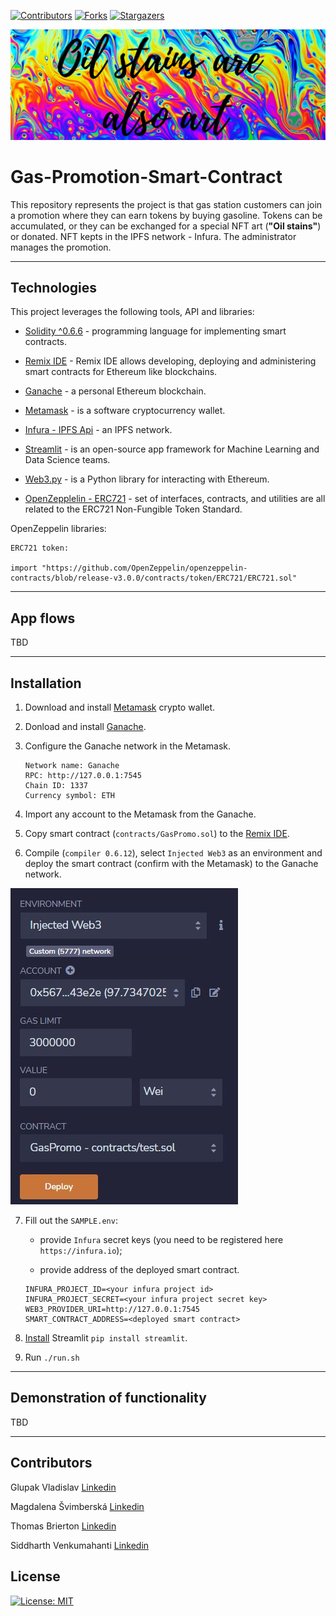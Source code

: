 <!-- Find and Replace All [repo_name] -->
<!-- Replace [product-screenshot] [product-url] -->
<!-- Other Badgets https://naereen.github.io/badges/ -->

[![Contributors][contributors-shield]][contributors-url]
[![Forks][forks-shield]][forks-url]
[![Stargazers][stars-shield]][stars-url]

![Main](Pictures/main.jpg)

# Gas-Promotion-Smart-Contract

This repository represents the project is that gas station customers can join a promotion where they can earn tokens by buying gasoline. Tokens can be accumulated, or they can be exchanged for a special NFT art (**"Oil stains"**) or donated. NFT kepts in the IPFS network - Infura.
The administrator manages the promotion.

---

## Technologies

This project leverages the following tools, API and libraries:

- [Solidity ^0.6.6](https://docs.soliditylang.org/en/v0.8.13/) - programming language for implementing smart contracts.

- [Remix IDE](https://remix.ethereum.org) - Remix IDE allows developing, deploying and administering smart contracts for Ethereum like blockchains.

- [Ganache](https://trufflesuite.com/ganache/) - a personal Ethereum blockchain.

- [Metamask](https://metamask.io) - is a software cryptocurrency wallet.

- [Infura - IPFS Api](https://infura.io) - an IPFS network.

- [Streamlit](https://streamlit.io) - is an open-source app framework for Machine Learning and Data Science teams.

- [Web3.py](https://web3py.readthedocs.io/en/stable/) - is a Python library for interacting with Ethereum.

- [OpenZepplelin - ERC721](https://docs.openzeppelin.com/contracts/2.x/api/token/erc721) - set of interfaces, contracts, and utilities are all related to the ERC721 Non-Fungible Token Standard.

OpenZeppelin libraries:

```
ERC721 token:

import "https://github.com/OpenZeppelin/openzeppelin-contracts/blob/release-v3.0.0/contracts/token/ERC721/ERC721.sol"
```

---

## App flows

TBD

---

## Installation

1. Download and install [Metamask](https://metamask.io) crypto wallet.

2. Donload and install [Ganache](https://trufflesuite.com/ganache/).

3. Configure the Ganache network in the Metamask.
   ```
   Network name: Ganache
   RPC: http://127.0.0.1:7545
   Chain ID: 1337
   Currency symbol: ETH
   ```
4. Import any account to the Metamask from the Ganache.

5. Copy smart contract (`contracts/GasPromo.sol`) to the [Remix IDE](https://remix.ethereum.org).

6. Compile (`compiler 0.6.12`), select `Injected Web3` as an environment and deploy the smart contract (confirm with the Metamask) to the Ganache network.

![Deploy](Pictures/screenshots/deploy.JPG)

7. Fill out the `SAMPLE.env`:

   - provide `Infura` secret keys (you need to be registered here `https://infura.io`);

   - provide address of the deployed smart contract.

   ```
   INFURA_PROJECT_ID=<your infura project id>
   INFURA_PROJECT_SECRET=<your infura project secret key>
   WEB3_PROVIDER_URI=http://127.0.0.1:7545
   SMART_CONTRACT_ADDRESS=<deployed smart contract>
   ```

8. [Install](https://docs.streamlit.io/library/get-started/installation) Streamlit `pip install streamlit`.

9. Run `./run.sh`

---

## Demonstration of functionality

TBD

---

## Contributors

Glupak Vladislav [Linkedin](https://www.linkedin.com/in/vladislav-glupak/)

Magdalena Švimberská [Linkedin](https://www.linkedin.com/in/vladislav-glupak/)

Thomas Brierton [Linkedin](https://www.linkedin.com/in/vladislav-glupak/)

Siddharth Venkumahanti [Linkedin](https://www.linkedin.com/in/vladislav-glupak/)

<!-- MARKDOWN LINKS & IMAGES -->
<!-- https://www.markdownguide.org/basic-syntax/#reference-style-links -->

[contributors-shield]: https://img.shields.io/github/contributors/VladislavGlupak/Gas-Promotion-Smart-Contract.svg?style=for-the-badge
[contributors-url]: https://github.com/VladislavGlupak/Gas-Promotion-Smart-Contract/graphs/contributors
[forks-shield]: https://img.shields.io/github/forks/VladislavGlupak/Gas-Promotion-Smart-Contract.svg?style=for-the-badge
[forks-url]: https://github.com/VladislavGlupak/Gas-Promotion-Smart-Contract/network/members
[stars-shield]: https://img.shields.io/github/stars/VladislavGlupak/Gas-Promotion-Smart-Contract.svg?style=for-the-badge
[stars-url]: https://github.com/VladislavGlupak/Gas-Promotion-Smart-Contract/stargazers

## License

[![License: MIT](https://img.shields.io/badge/License-MIT-blue.svg)](https://opensource.org/licenses/MIT)
